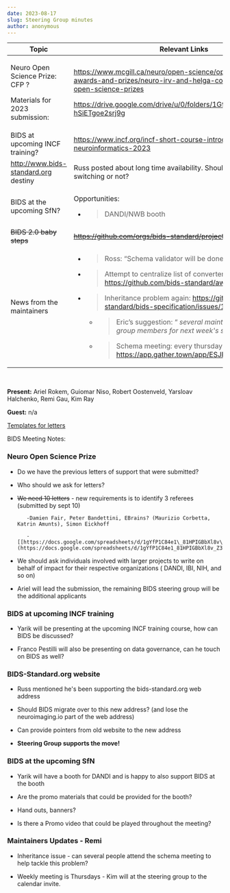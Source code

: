 ```yaml
---
date: 2023-08-17
slug: Steering Group minutes
author: anonymous
---
```


<!-- more -->

<table>
 <thead>
  <tr class="header">
   <th>
    <strong>
     Topic
    </strong>
   </th>
   <th>
    <strong>
     Relevant Links
    </strong>
   </th>
  </tr>
 </thead>
 <tbody>
  <tr class="odd">
   <td>
    <p>
     Neuro Open Science Prize: CFP ?
    </p>
    <p>
     Materials for 2023 submission:
    </p>
   </td>
   <td>
    <p>
     <a href="https://www.mcgill.ca/neuro/open-science/open-science-awards-and-prizes/neuro-irv-and-helga-cooper-foundation-open-science-prizes">
      <span class="underline">
       https://www.mcgill.ca/neuro/open-science/open-science-awards-and-prizes/neuro-irv-and-helga-cooper-foundation-open-science-prizes
      </span>
     </a>
    </p>
    <p>
     <a href="https://drive.google.com/drive/u/0/folders/1G9sOijuGGBovIy_M_-hSiETgoe2srj9g">
      <span class="underline">
       https://drive.google.com/drive/u/0/folders/1G9sOijuGGBovIy_M_-hSiETgoe2srj9g
      </span>
     </a>
    </p>
   </td>
  </tr>
  <tr class="even">
   <td>
    BIDS at upcoming INCF training?
   </td>
   <td>
    <a href="https://www.incf.org/incf-short-course-introduction-neuroinformatics-2023">
     <span class="underline">
      https://www.incf.org/incf-short-course-introduction-neuroinformatics-2023
     </span>
    </a>
   </td>
  </tr>
  <tr class="odd">
   <td>
    <a href="http://www.bids-standard.org">
     <span class="underline">
      http://www.bids-standard.org
     </span>
    </a>
    destiny
   </td>
   <td>
    Russ posted about long time availability. Should we advocate switching or not?
   </td>
  </tr>
  <tr class="even">
   <td>
    BIDS at the upcoming SfN?
   </td>
   <td>
    <p>
     Opportunities:
    </p>
    <ul>
     <li>
      <blockquote>
       <p>
        DANDI/NWB booth
       </p>
      </blockquote>
     </li>
    </ul>
   </td>
  </tr>
  <tr class="odd">
   <td>
    <del>
     BIDS 2.0 baby
    </del>
    <del>
     steps
    </del>
   </td>
   <td>
    <del>
     <a href="https://github.com/orgs/bids-standard/projects/10">
      <span class="underline">
       https://github.com/orgs/bids-standard/projects/10
      </span>
     </a>
    </del>
   </td>
  </tr>
  <tr class="even">
   <td>
    News from the maintainers
   </td>
   <td>
    <ul>
     <li>
      <blockquote>
       <p>
        Ross: “Schema validator will be done in 3 weeks ;) ?“
       </p>
      </blockquote>
     </li>
     <li>
      <blockquote>
       <p>
        Attempt to centralize list of converters, tools, BEPs, ...
        <a href="https://github.com/bids-standard/awesome-bids">
         <span class="underline">
          https://github.com/bids-standard/awesome-bids
         </span>
        </a>
       </p>
      </blockquote>
     </li>
     <li>
      <blockquote>
       <p>
        Inheritance problem again:
        <a href="https://github.com/bids-standard/bids-specification/issues/1583">
         <span class="underline">
          https://github.com/bids-standard/bids-specification/issues/1583
         </span>
        </a>
       </p>
      </blockquote>
      <ul>
       <li>
        <blockquote>
         <p>
          Eric’s suggestion: “
          <em>
           several maintainers and steering group members for next week's schema hack
          </em>
          ”
         </p>
        </blockquote>
       </li>
       <li>
        <blockquote>
         <p>
          Schema meeting: every thursday on GatherTown
          <a href="https://app.gather.town/app/ESJPNXX7CVirKett/nmind">
           <span class="underline">
            https://app.gather.town/app/ESJPNXX7CVirKett/nmind
           </span>
          </a>
         </p>
        </blockquote>
       </li>
      </ul>
     </li>
    </ul>
   </td>
  </tr>
 </tbody>
</table>

<br>

**Present:** Ariel Rokem, Guiomar Niso, Robert Oostenveld, Yarsloav
Halchenko, Remi Gau, Kim Ray

**Guest:** n/a

[Templates for letters](https://drive.google.com/drive/folders/1ljPEhXoNPD8lMukV0WYr-yo_v6J7zaQy?usp=drive_link)

BIDS Meeting Notes:

### Neuro Open Science Prize

- Do we have the previous letters of support that were submitted?

- Who should we ask for letters?

- ~~We need 10 letters~~ - new requirements is to identify 3
  referees (submitted by sept 10)

         -Damien Fair, Peter Bandettini, EBrains? (Maurizio Corbetta, Katrin Amunts), Simon Eickhoff

         -[[https://docs.google.com/spreadsheets/d/1gYfP1C84e1\_81HPIGBbXl8v\_Z3b43uCLGHBa0RhtnOM/edit\#gid=0]](https://docs.google.com/spreadsheets/d/1gYfP1C84e1_81HPIGBbXl8v_Z3b43uCLGHBa0RhtnOM/edit#gid=0)

- We should ask individuals involved with larger projects to write
  on behalf of impact for their respective organizations (
  DANDI, IBI, NIH, and so on)

- Ariel will lead the submission, the remaining BIDS steering
  group will be the additional applicants

### BIDS at upcoming INCF training

- Yarik will be presenting at the upcoming INCF training course, how
  can BIDS be discussed?

- Franco Pestilli will also be presenting on data governance, can he
  touch on BIDS as well?

### BIDS-Standard.org website

- Russ mentioned he's been supporting the bids-standard.org web
  address

- Should BIDS migrate over to this new address? (and lose the
  neuroimaging.io part of the web address)

- Can provide pointers from old website to the new address

- **Steering Group supports the move!**

### BIDS at the upcoming SfN

- Yarik will have a booth for DANDI and is happy to also support BIDS
  at the booth

- Are the promo materials that could be provided for the booth?

- Hand outs, banners?

- Is there a Promo video that could be played throughout the
  meeting?

### Maintainers Updates - Remi

- Inheritance issue - can several people attend the schema meeting to
  help tackle this problem?

- Weekly meeting is Thursdays - Kim will at the steering group to the
  calendar invite.
